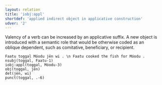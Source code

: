 ```yaml
---
layout: relation
title: 'iobj:appl'
shortdef: 'applied indirect object in applicative construction'
udver: '2'
---
```


Valency of a verb can be increased by an applicative suffix. A new object is introduced with
a semantic role that would be otherwise coded as an oblique dependent, such as comitative,
beneficiary, or recipient.

~~~ sdparse
Faatu toggal Móodu jën wi . \n Faatu cooked the fish for Móodu .
nsubj(toggal, Faatu-1)
iobj:appl(toggal, Móodu-3)
obj(toggal, jën)
det(jën, wi)
punct(toggal, .-6)
~~~

<!-- Interlanguage links updated Po 11. listopadu 2024, 20:10:59 CET -->
